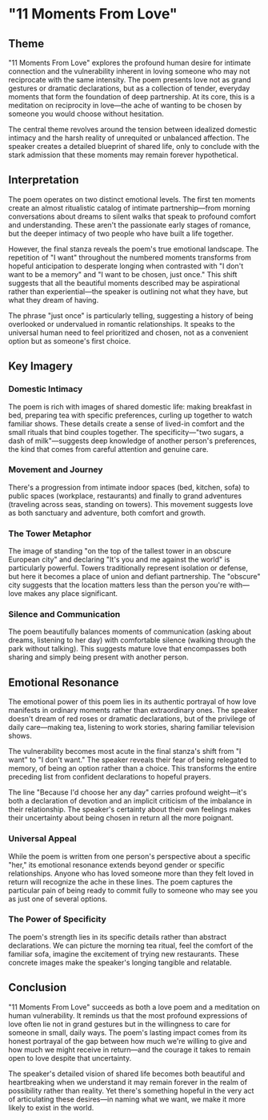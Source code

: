 # "11 Moments From Love"

## Theme

"11 Moments From Love" explores the profound human desire for intimate connection and the vulnerability inherent in loving someone who may not reciprocate with the same intensity. The poem presents love not as grand gestures or dramatic declarations, but as a collection of tender, everyday moments that form the foundation of deep partnership. At its core, this is a meditation on reciprocity in love—the ache of wanting to be chosen by someone you would choose without hesitation.

The central theme revolves around the tension between idealized domestic intimacy and the harsh reality of unrequited or unbalanced affection. The speaker creates a detailed blueprint of shared life, only to conclude with the stark admission that these moments may remain forever hypothetical.

## Interpretation

The poem operates on two distinct emotional levels. The first ten moments create an almost ritualistic catalog of intimate partnership—from morning conversations about dreams to silent walks that speak to profound comfort and understanding. These aren't the passionate early stages of romance, but the deeper intimacy of two people who have built a life together.

However, the final stanza reveals the poem's true emotional landscape. The repetition of "I want" throughout the numbered moments transforms from hopeful anticipation to desperate longing when contrasted with "I don't want to be a memory" and "I want to be chosen, just once." This shift suggests that all the beautiful moments described may be aspirational rather than experiential—the speaker is outlining not what they have, but what they dream of having.

The phrase "just once" is particularly telling, suggesting a history of being overlooked or undervalued in romantic relationships. It speaks to the universal human need to feel prioritized and chosen, not as a convenient option but as someone's first choice.

## Key Imagery

### Domestic Intimacy
The poem is rich with images of shared domestic life: making breakfast in bed, preparing tea with specific preferences, curling up together to watch familiar shows. These details create a sense of lived-in comfort and the small rituals that bind couples together. The specificity—"two sugars, a dash of milk"—suggests deep knowledge of another person's preferences, the kind that comes from careful attention and genuine care.

### Movement and Journey
There's a progression from intimate indoor spaces (bed, kitchen, sofa) to public spaces (workplace, restaurants) and finally to grand adventures (traveling across seas, standing on towers). This movement suggests love as both sanctuary and adventure, both comfort and growth.

### The Tower Metaphor
The image of standing "on the top of the tallest tower in an obscure European city" and declaring "It's you and me against the world" is particularly powerful. Towers traditionally represent isolation or defense, but here it becomes a place of union and defiant partnership. The "obscure" city suggests that the location matters less than the person you're with—love makes any place significant.

### Silence and Communication
The poem beautifully balances moments of communication (asking about dreams, listening to her day) with comfortable silence (walking through the park without talking). This suggests mature love that encompasses both sharing and simply being present with another person.

## Emotional Resonance

The emotional power of this poem lies in its authentic portrayal of how love manifests in ordinary moments rather than extraordinary ones. The speaker doesn't dream of red roses or dramatic declarations, but of the privilege of daily care—making tea, listening to work stories, sharing familiar television shows.

The vulnerability becomes most acute in the final stanza's shift from "I want" to "I don't want." The speaker reveals their fear of being relegated to memory, of being an option rather than a choice. This transforms the entire preceding list from confident declarations to hopeful prayers.

The line "Because I'd choose her any day" carries profound weight—it's both a declaration of devotion and an implicit criticism of the imbalance in their relationship. The speaker's certainty about their own feelings makes their uncertainty about being chosen in return all the more poignant.

### Universal Appeal

While the poem is written from one person's perspective about a specific "her," its emotional resonance extends beyond gender or specific relationships. Anyone who has loved someone more than they felt loved in return will recognize the ache in these lines. The poem captures the particular pain of being ready to commit fully to someone who may see you as just one of several options.

### The Power of Specificity

The poem's strength lies in its specific details rather than abstract declarations. We can picture the morning tea ritual, feel the comfort of the familiar sofa, imagine the excitement of trying new restaurants. These concrete images make the speaker's longing tangible and relatable.

## Conclusion

"11 Moments From Love" succeeds as both a love poem and a meditation on human vulnerability. It reminds us that the most profound expressions of love often lie not in grand gestures but in the willingness to care for someone in small, daily ways. The poem's lasting impact comes from its honest portrayal of the gap between how much we're willing to give and how much we might receive in return—and the courage it takes to remain open to love despite that uncertainty.

The speaker's detailed vision of shared life becomes both beautiful and heartbreaking when we understand it may remain forever in the realm of possibility rather than reality. Yet there's something hopeful in the very act of articulating these desires—in naming what we want, we make it more likely to exist in the world.